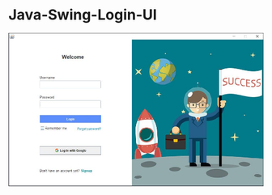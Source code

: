 # Java-Swing-Login-UI
<img src="https://github.com/edcota/Java-Swing-Login-UI/blob/master/Login/src/resources/example.jpg">
